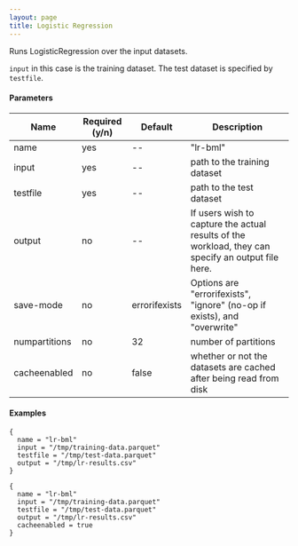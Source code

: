 ```yaml
---
layout: page
title: Logistic Regression
---
```


Runs LogisticRegression over the input datasets.

`input` in this case is the training dataset. The test dataset is specified by `testfile`.

#### Parameters

| Name        | Required (y/n)| Default  | Description |
| ----------- |---------------| ---------| ------------|
| name           | yes | --    | "lr-bml" |
| input          | yes | --    | path to the training dataset |
| testfile       | yes | --    | path to the test dataset |
| output         | no  | --    | If users wish to capture the actual results of the workload, they can specify an output file here. |
| save-mode | no | errorifexists | Options are "errorifexists", "ignore" (no-op if exists), and "overwrite" |
| numpartitions  | no  | 32    | number of partitions |
| cacheenabled   | no  | false | whether or not the datasets are cached after being read from disk |

#### Examples

```hocon
{
  name = "lr-bml"
  input = "/tmp/training-data.parquet"
  testfile = "/tmp/test-data.parquet"
  output = "/tmp/lr-results.csv"
}
```

```hocon
{
  name = "lr-bml"
  input = "/tmp/training-data.parquet"
  testfile = "/tmp/test-data.parquet"
  output = "/tmp/lr-results.csv"
  cacheenabled = true
}
```